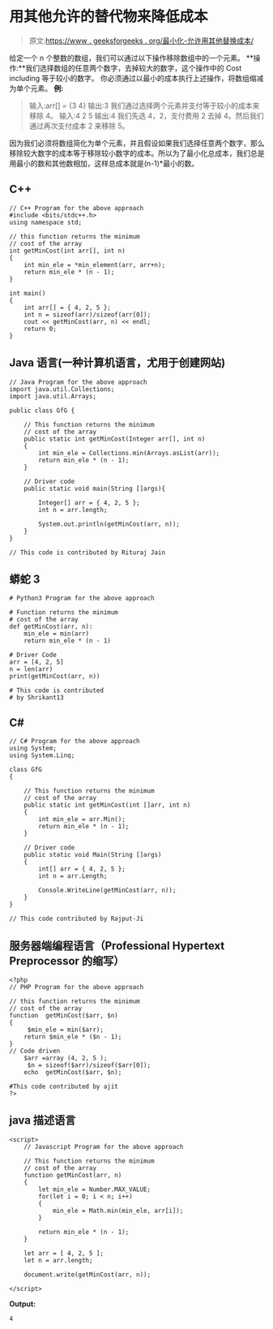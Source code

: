 # 用其他允许的替代物来降低成本

> 原文:[https://www . geeksforgeeks . org/最小化-允许用其他替换成本/](https://www.geeksforgeeks.org/minimize-cost-with-replacement-with-other-allowed/)

给定一个 n 个整数的数组，我们可以通过以下操作移除数组中的一个元素。
**操作:**我们选择数组的任意两个数字，去掉较大的数字，这个操作中的 Cost including 等于较小的数字。
你必须通过以最小的成本执行上述操作，将数组缩减为单个元素。
**例:**

> 输入:arr[] = {3 4}
> 输出:3
> 我们通过选择两个元素并支付等于较小的成本来移除 4。
> 输入:4 2 5
> 输出:4
> 我们先选 4，2，支付费用 2 去掉 4。然后我们通过再次支付成本 2 来移除 5。

因为我们必须将数组简化为单个元素，并且假设如果我们选择任意两个数字，那么移除较大数字的成本等于移除较小数字的成本。所以为了最小化总成本，我们总是用最小的数和其他数相加，这样总成本就是(n-1)*最小的数。

## C++

```
// C++ Program for the above approach
#include <bits/stdc++.h>
using namespace std;

// this function returns the minimum
// cost of the array
int getMinCost(int arr[], int n)
{
    int min_ele = *min_element(arr, arr+n);
    return min_ele * (n - 1);
}

int main()
{
    int arr[] = { 4, 2, 5 };
    int n = sizeof(arr)/sizeof(arr[0]);
    cout << getMinCost(arr, n) << endl;
    return 0;
}
```

## Java 语言(一种计算机语言，尤用于创建网站)

```
// Java Program for the above approach
import java.util.Collections;
import java.util.Arrays;

public class GfG {

    // This function returns the minimum
    // cost of the array
    public static int getMinCost(Integer arr[], int n)
    {
        int min_ele = Collections.min(Arrays.asList(arr));
        return min_ele * (n - 1);
    }

    // Driver code
    public static void main(String []args){

        Integer[] arr = { 4, 2, 5 };
        int n = arr.length;

        System.out.println(getMinCost(arr, n));
    }
}

// This code is contributed by Rituraj Jain
```

## 蟒蛇 3

```
# Python3 Program for the above approach

# Function returns the minimum
# cost of the array
def getMinCost(arr, n):
    min_ele = min(arr)
    return min_ele * (n - 1)

# Driver Code
arr = [4, 2, 5]
n = len(arr)
print(getMinCost(arr, n))

# This code is contributed
# by Shrikant13
```

## C#

```
// C# Program for the above approach
using System;
using System.Linq;

class GfG
{

    // This function returns the minimum
    // cost of the array
    public static int getMinCost(int []arr, int n)
    {
        int min_ele = arr.Min();
        return min_ele * (n - 1);
    }

    // Driver code
    public static void Main(String []args)
    {
        int[] arr = { 4, 2, 5 };
        int n = arr.Length;

        Console.WriteLine(getMinCost(arr, n));
    }
}

// This code contributed by Rajput-Ji
```

## 服务器端编程语言（Professional Hypertext Preprocessor 的缩写）

```
<?php
// PHP Program for the above approach

// this function returns the minimum
// cost of the array
function  getMinCost($arr, $n)
{
     $min_ele = min($arr);
    return $min_ele * ($n - 1);
}
// Code driven
    $arr =array (4, 2, 5 );
     $n = sizeof($arr)/sizeof($arr[0]);
    echo  getMinCost($arr, $n);

#This code contributed by ajit
?>
```

## java 描述语言

```
<script>
    // Javascript Program for the above approach

    // This function returns the minimum
    // cost of the array
    function getMinCost(arr, n)
    {
        let min_ele = Number.MAX_VALUE;
        for(let i = 0; i < n; i++)
        {
            min_ele = Math.min(min_ele, arr[i]);
        }

        return min_ele * (n - 1);
    }

    let arr = [ 4, 2, 5 ];
    let n = arr.length;

    document.write(getMinCost(arr, n));

</script>
```

**Output:** 

```
4
```